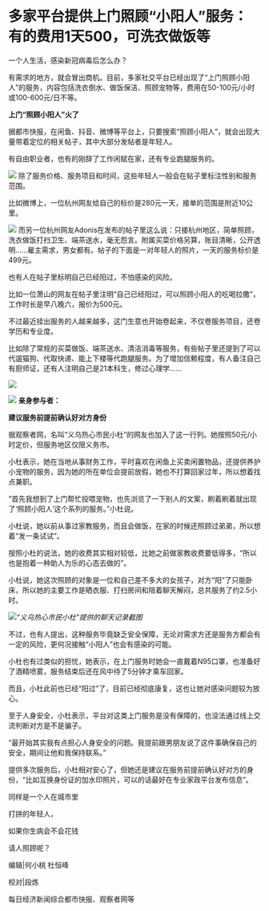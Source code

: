 # 多家平台提供上门照顾“小阳人”服务：有的费用1天500，可洗衣做饭等

一个人生活，感染新冠病毒后怎么办？

有需求的地方，就会冒出商机。目前，多家社交平台已经出现了“上门照顾小阳人”的服务，内容包括洗衣倒水、做饭保洁、照顾宠物等，费用在50-100元/小时或100-600元/日不等。

**上门“照顾小阳人”火了**

据都市快报，在闲鱼、抖音、微博等平台上，只要搜索“照顾小阳人”，就会出现大量带着定位的相关帖子，其中大部分发帖者是年轻人。

有自由职业者，也有的刚辞了工作闲赋在家，还有专业跑腿服务的。

![](https://inews.gtimg.com/newsapp_bt/0/15586418210/1000)
除了服务价格、服务项目和时间，这些年轻人一般会在帖子里标注性别和服务范围。

比如微博上，一位杭州网友给自己的标价是280元一天，接单的范围是附近10公里。

![](https://inews.gtimg.com/newsapp_bt/0/15586418260/1000)
而另一位杭州网友Adonis在发布的帖子里这么说：只接杭州地区，简单照顾，洗衣做饭打扫卫生、端茶送水，毫无怨言。附属买菜价格另算，账目清晰，公开透明……雇主需求，男女都有。帖子的下面是一对年轻人的照片，一天的服务标价是499元。

也有人在帖子里标明自己已经阳过，不怕感染的风险。

比如一位萧山的网友在帖子里注明“自己已经阳过，可以照顾小阳人的吃喝拉撒”，工作时长是早八晚六，报价为500元。

不过最近挂出服务的人越来越多，这门生意也开始卷起来，不仅卷服务项目，还卷学历和专业度。

比如除了常规的买菜做饭、端茶送水、清洁消毒等服务，有些帖子里还提到了可以代遛猫狗、代取快递、能上下楼等代跑腿服务。为了增加信赖程度，有人备注自己有厨师证，还有人注明自己是21本科生，修过心理学……

![](https://inews.gtimg.com/newsapp_bt/0/15586418263/1000)

![](https://inews.gtimg.com/newsapp_bt/0/15586418265/1000)
**亲身参与者：**

**建议服务前提前确认好对方身份**

据观察者网，名叫“义乌热心市民小杜”的网友也加入了这一行列。她按照50元/小时定价，但服务地区仅限义务市。

小杜表示，她在当地从事财务工作，平时喜欢在闲鱼上买卖闲置物品，还提供养护小宠物的服务，因为她的所在单位会提前放假，她也不打算回家过年，所以想着找点兼职。

“首先我想到了上门帮忙投喂宠物，也先浏览了一下别人的文案，刷着刷着就出现了‘照顾小阳人’这个系列的服务。”小杜说。

小杜说，她以前从事过家教服务，而且会做饭，在家的时候还照顾过弟弟，所以想着“发一条试试”。

按照小杜的说法，她的收费其实相对较低，比她之前做家教收费要低得多，“所以也是抱着一种助人为乐的心态去做的”。

小杜说，她这次照顾的对象是一位和自己差不多大的女孩子，对方“阳”了只能卧床，所以她的主要工作是晒衣服、打扫房间和陪着聊天解闷，总共服务了约2.5小时。

![](https://inews.gtimg.com/newsapp_bt/0/15586419360/1000)_“义乌热心市民小杜”提供的聊天记录截图_

不过，也有人提出，这种服务毕竟缺乏安全保障，无论对需求方还是服务方都会有一定的风险，更何况接触“小阳人”也会有感染的可能。

小杜也有过类似的担忧，她表示，在上门服务时她会一直戴着N95口罩，也准备好了酒精喷雾，服务结束后还在风中待了5分钟才乘车回家。

而且，小杜此前也已经“阳过”了，目前已经彻底康复，这也让她对感染问题较为放心。

至于人身安全，小杜表示，平台对这类上门服务是没有保障的，也没法通过线上交流判断对方是不是骗子。

“最开始其实我有点担心人身安全的问题。我提前跟男朋友说了这件事确保自己的安全，期间让他和我保持联系。”

提供多次服务后，小杜相对安心了，但她还是建议在服务前提前确认好对方的身份，“比如互换身份证的加水印照片，可以的话最好在专业家政平台发布信息”。

同样是一个人在城市里

打拼的年轻人，

如果你生病会不会花钱

请人照顾呢？

编辑|何小桃 杜恒峰

校对|段炼

每日经济新闻综合都市快报、观察者网等

